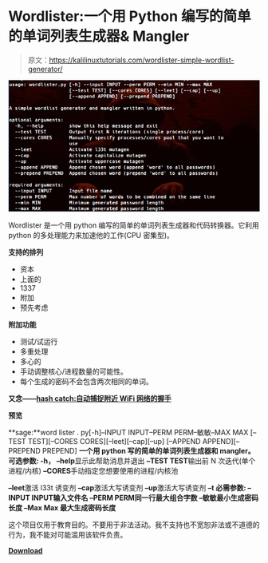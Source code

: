# Wordlister:一个用 Python 编写的简单的单词列表生成器& Mangler

> 原文：<https://kalilinuxtutorials.com/wordlister-simple-wordlist-generator/>

[![Wordlister : A Simple Wordlist Generator & Mangler Written In Python](img//bfb254d3b4d8c5f6bbb982d4941de932.png "Wordlister : A Simple Wordlist Generator & Mangler Written In Python")](https://1.bp.blogspot.com/-ayVKHQbYKB4/XXHNmPdNneI/AAAAAAAACXc/KvZrW9m5pN8Gu_Y8uJEhcO1BXydkn6dWQCLcBGAs/s1600/Wordlister%2B%25281%2529.png)

Wordlister 是一个用 python 编写的简单的单词列表生成器和代码转换器。它利用 python 的多处理能力来加速他的工作(CPU 密集型)。

**支持的排列**

*   资本
*   上面的
*   1337
*   附加
*   预先考虑

**附加功能**

*   测试/试运行
*   多重处理
*   多心的
*   手动调整核心/进程数量的可能性。
*   每个生成的密码不会包含两次相同的单词。

**又念——[hash catch:自动捕捉附近 WiFi 网络的握手](https://kalilinuxtutorials.com/handshakes-wifi-networks/)**

**预览**

**sage:**word lister . py[-h]–INPUT INPUT–PERM PERM–敏敏–MAX MAX
[–TEST TEST][–CORES CORES][–leet][–cap][–up]
[–APPEND APPEND][–PREPEND PREPEND]
**一个用 python 写的简单的单词列表生成器和 mangler。**
**可选参数:
-h， –help**显示此帮助消息并退出
**–TEST TEST**输出前 N 次迭代(单个进程/内核)
**–CORES**手动指定您想要使用的进程/内核池

**–leet**激活 l33t 诱变剂
**–cap**激活大写诱变剂
**–up**激活大写诱变剂
**–t
**必需参数:
–INPUT INPUT**输入文件名
**–PERM PERM**同一行最大组合字数
**–敏敏**最小生成密码长度
**–Max Max 最大生成密码长度****

这个项目仅用于教育目的。不要用于非法活动。我不支持也不宽恕非法或不道德的行为，我不能对可能滥用该软件负责。

[**Download**](https://github.com/4n4nk3/Wordlister)
